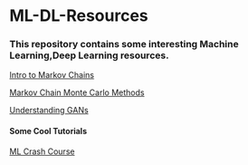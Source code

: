 # ML-DL-Resources
### This repository contains some interesting Machine Learning,Deep Learning resources.

[Intro to Markov Chains](https://towardsdatascience.com/introduction-to-markov-chains-50da3645a50d)

[Markov Chain Monte Carlo Methods](https://towardsdatascience.com/a-zero-math-introduction-to-markov-chain-monte-carlo-methods-dcba889e0c50)

[Understanding GANs](https://towardsdatascience.com/understanding-generative-adversarial-networks-gans-cd6e4651a29)

#### Some Cool Tutorials

[ML Crash Course](https://developers.google.com/machine-learning/crash-course)
